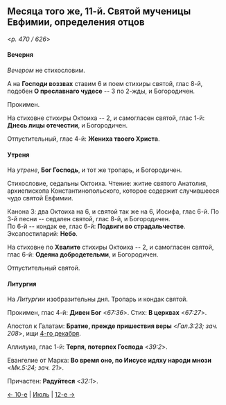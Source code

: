 
## Месяца того же, 11-й. Святой мученицы Евфимии, определения отцов

<*p. 470 / 626*>

#### Вечерня

*Вечером* не стихословим. 

А на **Господи воззвах** ставим 6 и поем стихиры святой, 
глас 8-й, подобен **О преславнаго чудесе** -- 3 по 2-жды, 
и Богородичен.  

Прокимен. 

На стиховне стихиры Октоиха -- 2, и самогласен святой, глас 1-й: **Днесь лицы отечестии**, 
и Богородичен.   

Отпустительный, глас 4-й: **Жениха твоего Христа**. 

#### Утреня

На *утрене*, **Бог Господь**, и тот же тропарь, и Богородичен.

Стихословие, седальны Октоиха. 
Чтение: житие святого Анатолия, архиепископа Константинопольского, которое содержит случившееся чудо святой 
Евфимии.  

Канона 3: два Октоиха на 6, и святой так же на 6, Иосифа, глас 6-й. 
По 3-й песни -- седален святой, глас 8-й, и Богородичен.    
По 6-й -- кондак ее, глас 6-й: **Подвиги во страдальчестве**. 
Эксапостиларий: **Небо**. 

На стиховне по **Хвалите** стихиры Октоиха -- 2, и самогласен святой, глас 6-й: **Одеяна добродетельми**, 
и Богородичен. 

Отпустительный святой. 

#### Литургия

На *Литургии* изобразительны дня. 
Тропарь и кондак святой.  

Прокимен, глас 4-й: **Дивен Бог** <*67:36*>. 
Стих: **В церквах** <*67:27*>. 

Апостол к Галатам: **Братие, прежде пришествия веры** <*Гал.3:23; зач. 208*>, 
ищи [4-го декабря](../12_december/12_04_EUR.ru.md#Литургия). 

Аллилуиа, глас 1-й: **Терпя, потерпех Господа** <*39:2*>.

Евангелие от Марка: **Во время оно, по Иисусе идяху народи мнози** <*Мк.5:24; зач. 21*>.
 
Причастен: **Радуйтеся** <*32:1*>.  
 
[← 10-е](07_10_EUR.ru.md) | [Июль](README.md#11-й) | [12-е →](07_12_EUR.ru.md)
